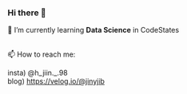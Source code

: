 ### Hi there 👋

🌱 I’m currently learning **Data Science** in CodeStates
 
<br/> 
📫 How to reach me:

insta) @h_jiin._.98  
blog) https://velog.io/@jinyjib
